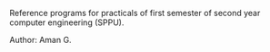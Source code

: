 Reference programs for practicals of first semester of second year computer engineering (SPPU).

Author: Aman G.
